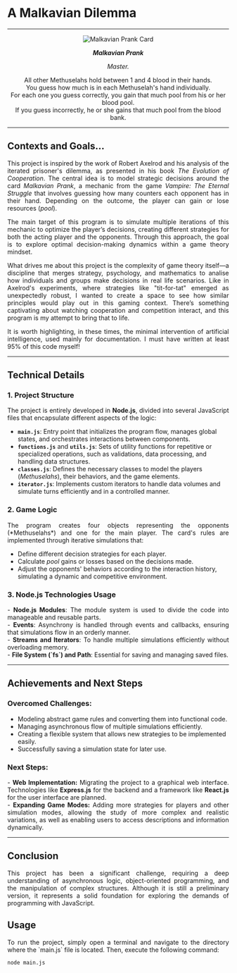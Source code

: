 # A Malkavian Dilemma

---

<p align="center">
  <img src="https://vdb.im/images/cards/set/jyhad/malkavianprank.jpg?v=2024-11-26" alt="Malkavian Prank Card" style="max-width:100%; height:auto;">
</p>

<p align="center">
<em><strong>Malkavian Prank</strong></em>
</p>
<p align="center">
<em>Master.</em>
</p>
<p align="center">
All other Methuselahs hold between 1 and 4 blood in their hands.<br>
You guess how much is in each Methuselah's hand individually.<br>
For each one you guess correctly, you gain that much pool from his or her blood pool.<br>
If you guess incorrectly, he or she gains that much pool from the blood bank.
</p>

---
## Contexts and Goals...

<p align="justify">
This project is inspired by the work of Robert Axelrod and his analysis of the iterated prisoner's dilemma, as presented in his book <em>The Evolution of Cooperation</em>. The central idea is to model strategic decisions around the card <em>Malkavian Prank</em>, a mechanic from the game <em>Vampire: The Eternal Struggle</em> that involves guessing how many counters each opponent has in their hand. Depending on the outcome, the player can gain or lose resources (<em>pool</em>).  
</p>

<p align="justify">
The main target of this program is to simulate multiple iterations of this mechanic to optimize the player’s decisions, creating different strategies for both the acting player and the opponents. Through this approach, the goal is to explore optimal decision-making dynamics within a game theory mindset.
</p>

<p align="justify"> What drives me about this project is the complexity of game theory itself—a discipline that merges strategy, psychology, and mathematics to analise how individuals and groups make decisions in real life scenarios. Like in Axelrod's experiments, where strategies like "tit-for-tat" emerged as unexpectedly robust, I wanted to create a space to see how similar principles would play out in this gaming context. There’s something captivating about watching cooperation and competition interact, and this program is my attempt to bring that to life. </p> 

<p align="justify">
It is worth highlighting, in these times, the minimal intervention of artificial intelligence, used mainly for documentation. I must have written at least 95% of this code myself!
</p>

---

## Technical Details

### 1. **Project Structure**  

<p align="justify">
The project is entirely developed in <strong>Node.js</strong>, divided into several JavaScript files that encapsulate different aspects of the logic:
</p>

- **`main.js`**: Entry point that initializes the program flow, manages global states, and orchestrates interactions between components.
- **`functions.js`** and **`utils.js`**: Sets of utility functions for repetitive or specialized operations, such as validations, data processing, and handling data structures.
- **`classes.js`**: Defines the necessary classes to model the players (*Methuselahs*), their behaviors, and the game elements.
- **`iterator.js`**: Implements custom iterators to handle data volumes and simulate turns efficiently and in a controlled manner.

### 2. **Game Logic**  
<p align="justify">
The program creates four objects representing the opponents (*Methuselahs*) and one for the main player. The card's rules are implemented through iterative simulations that:
</p>
<ul>
<li>Define different decision strategies for each player.</li>
<li>Calculate <em>pool</em> gains or losses based on the decisions made.</li>
<li>Adjust the opponents' behaviors according to the interaction history, simulating a dynamic and competitive environment.</li>
</ul>

### 3. **Node.js Technologies Usage**  
<p align="justify">
- <strong>Node.js Modules</strong>: The module system is used to divide the code into manageable and reusable parts.<br>
- <strong>Events</strong>: Asynchrony is handled through events and callbacks, ensuring that simulations flow in an orderly manner.<br>
- <strong>Streams and Iterators</strong>: To handle multiple simulations efficiently without overloading memory.<br>
- <strong>File System (`fs`) and Path</strong>: Essential for saving and managing saved files.<br>

</p>

---

## Achievements and Next Steps

### **Overcomed Challenges:**
- Modeling abstract game rules and converting them into functional code.
- Managing asynchronous flow of multiple simulations efficiently.
- Creating a flexible system that allows new strategies to be implemented easily.
- Successfully saving a simulation state for later use.

### **Next Steps:**
<p align="justify">
- <strong>Web Implementation:</strong> Migrating the project to a graphical web interface. Technologies like <strong>Express.js</strong> for the backend and a framework like <strong>React.js</strong> for the user interface are planned.<br>
- <strong>Expanding Game Modes:</strong> Adding more strategies for players and other simulation modes, allowing the study of more complex and realistic variations, as well as enabling users to access descriptions and information dynamically.
</p>

---

## Conclusion

<p align="justify">
This project has been a significant challenge, requiring a deep understanding of asynchronous logic, object-oriented programming, and the manipulation of complex structures. Although it is still a preliminary version, it represents a solid foundation for exploring the demands of programming with JavaScript.
</p>

## Usage

<p align="justify">
To run the project, simply open a terminal and navigate to the directory where the `main.js` file is located. Then, execute the following command:
</p>

```bash
node main.js

